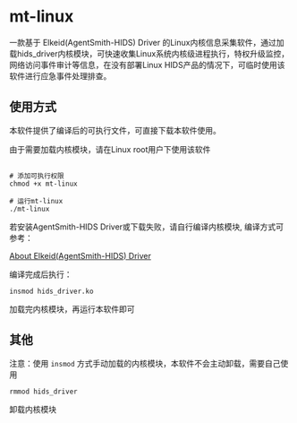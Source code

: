 # mt-linux

一款基于 Elkeid(AgentSmith-HIDS) Driver 的Linux内核信息采集软件，通过加载hids_driver内核模块，可快速收集Linux系统内核级进程执行，特权升级监控，网络访问事件审计等信息，在没有部署Linux HIDS产品的情况下，可临时使用该软件进行应急事件处理排查。

## 使用方式

本软件提供了编译后的可执行文件，可直接下载本软件使用。

由于需要加载内核模块，请在Linux root用户下使用该软件
```shell script

# 添加可执行权限
chmod +x mt-linux

# 运行mt-linux
./mt-linux

```


若安装AgentSmith-HIDS Driver或下载失败，请自行编译内核模块,
编译方式可参考：

[About Elkeid(AgentSmith-HIDS) Driver](https://github.com/bytedance/Elkeid/blob/main/driver/README-zh_CN.md)

编译完成后执行：
```shell script
insmod hids_driver.ko
```
加载完内核模块，再运行本软件即可




## 其他
注意：使用 ` insmod ` 方式手动加载的内核模块，本软件不会主动卸载，需要自己使用 

```shell script
rmmod hids_driver
```
 卸载内核模块

